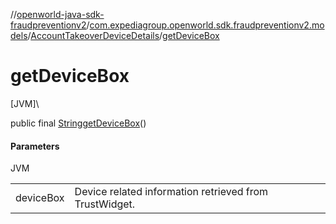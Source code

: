 //[openworld-java-sdk-fraudpreventionv2](../../../index.md)/[com.expediagroup.openworld.sdk.fraudpreventionv2.models](../index.md)/[AccountTakeoverDeviceDetails](index.md)/[getDeviceBox](get-device-box.md)

# getDeviceBox

[JVM]\

public final [String](https://docs.oracle.com/javase/8/docs/api/java/lang/String.html)[getDeviceBox](get-device-box.md)()

#### Parameters

JVM

| | |
|---|---|
| deviceBox | Device related information retrieved from TrustWidget. |
